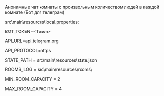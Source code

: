 Анонимные чат комнаты с произвольным количеством людей в каждой комнате (Бот для телеграм)

src\main\resources\local.properties:


BOT_TOKEN=<Токен>

API_URL=api.telegram.org

API_PROTOCOL=https


STATE_PATH = src\\main\\resources\\state.json

ROOMS_LOG = src\\main\\resources\\rooms\\


MIN_ROOM_CAPACITY = 2

MAX_ROOM_CAPACITY = 4
